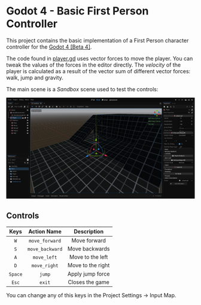 # Godot 4 - Basic First Person Controller
This project contains the basic implementation of a First Person character controller for the [Godot 4 [Beta 4]](https://downloads.tuxfamily.org/godotengine/4.0/beta4/).

The code found in [player.gd](Player/player.gd) uses vector forces to move the player. You can tweak the values of the forces in the editor directly. The _velocity_ of the player is calculated as a result of the vector sum of different vector forces: walk, jump and gravity.

The main scene is a _Sandbox_ scene used to test the controls:

![EditorView](Assets/Godot4Beta3FPC.png)

## Controls
<center>

| Keys | Action Name | Description |
|:------:|:-------------:|:-------------:|
| `W` | `move_forward` | Move forward |
| `S` | `move_backward` | Move backwards |
| `A` | `move_left` | Move to the left |
| `D` | `move_right` | Move to the right |
| `Space` | `jump` | Apply jump force |
| `Esc` | `exit` | Closes the game |

</center>

You can change any of this keys in the Project Settings -> Input Map.